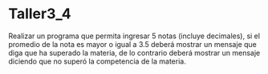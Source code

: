 # Taller3_4
Realizar un programa que permita ingresar 5 notas (incluye decimales), si el promedio de la nota es mayor o igual a 3.5 deberá mostrar un mensaje que diga que ha superado la materia, de lo contrario deberá mostrar un mensaje diciendo que no superó la competencia de la materia.
